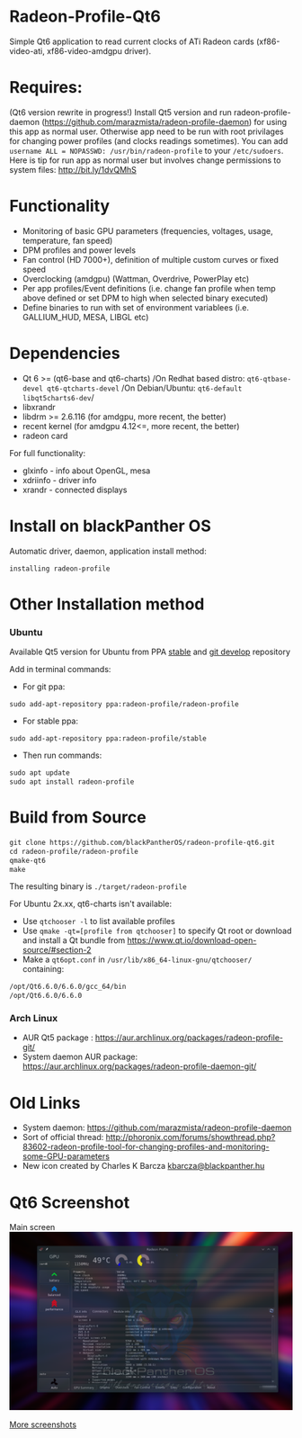# Radeon-Profile-Qt6
Simple Qt6 application to read current clocks of ATi Radeon cards (xf86-video-ati, xf86-video-amdgpu driver).

# Requires: 
(Qt6 version rewrite in progress!)
Install Qt5 version and run radeon-profile-daemon (https://github.com/marazmista/radeon-profile-daemon) for using this app as normal user. Otherwise app need to be run with root privilages for changing power profiles (and clocks readings sometimes). You can add `username ALL = NOPASSWD: /usr/bin/radeon-profile` to your `/etc/sudoers`. Here is tip for run app as normal user but involves change permissions to system files: http://bit.ly/1dvQMhS

# Functionality

* Monitoring of basic GPU parameters (frequencies, voltages, usage, temperature, fan speed)
* DPM profiles and power levels
* Fan control (HD 7000+), definition of multiple custom curves or fixed speed
* Overclocking (amdgpu) (Wattman, Overdrive, PowerPlay etc)
* Per app profiles/Event definitions (i.e. change fan profile when temp above defined or set DPM to high when selected binary executed)
* Define binaries to run with set of environment variablees (i.e. GALLIUM_HUD, MESA, LIBGL etc)

# Dependencies

* Qt 6 >= (qt6-base and qt6-charts) 
 /On Redhat based distro: `qt6-qtbase-devel qt6-qtcharts-devel`
 /On Debian/Ubuntu: `qt6-default libqt5charts6-dev`/
* libxrandr
* libdrm >= 2.6.116 (for amdgpu, more recent, the better)
* recent kernel (for amdgpu 4.12<=, more recent, the better)
* radeon card

For full functionality:
* glxinfo - info about OpenGL, mesa
* xdriinfo - driver info
* xrandr - connected displays

# Install on blackPanther OS
Automatic driver, daemon, application install method:
```
installing radeon-profile
```
# Other Installation method
### Ubuntu 
Available Qt5 version for Ubuntu from PPA [stable](https://launchpad.net/~radeon-profile/+archive/ubuntu/stable) and [git develop](https://launchpad.net/~radeon-profile/+archive/ubuntu/radeon-profile) repository

Add in terminal commands:

* For git ppa: 
```
sudo add-apt-repository ppa:radeon-profile/radeon-profile
```
* For stable ppa: 
```
sudo add-apt-repository ppa:radeon-profile/stable
```
* Then run commands:
```
sudo apt update
sudo apt install radeon-profile
```
# Build from Source

```
git clone https://github.com/blackPantherOS/radeon-profile-qt6.git
cd radeon-profile/radeon-profile
qmake-qt6
make 
```

The resulting binary is `./target/radeon-profile`

For Ubuntu 2x.xx, qt6-charts isn't available:
* Use `qtchooser -l` to list available profiles
* Use `qmake -qt=[profile from qtchooser]` to specify Qt root or download and install a Qt bundle from https://www.qt.io/download-open-source/#section-2
* Make a `qt6opt.conf` in `/usr/lib/x86_64-linux-gnu/qtchooser/` containing:

```
/opt/Qt6.6.0/6.6.0/gcc_64/bin
/opt/Qt6.6.0/6.6.0
```
### Arch Linux 
* AUR Qt5 package : https://aur.archlinux.org/packages/radeon-profile-git/
* System daemon AUR package: https://aur.archlinux.org/packages/radeon-profile-daemon-git/
# Old Links

* System daemon: https://github.com/marazmista/radeon-profile-daemon
* Sort of official thread: http://phoronix.com/forums/showthread.php?83602-radeon-profile-tool-for-changing-profiles-and-monitoring-some-GPU-parameters
* New icon created by Charles K Barcza <kbarcza@blackpanther.hu> 

# Qt6 Screenshot

Main screen
![Main screen](radeon-profile/extra/radeon-profile-qt6.png)

[More screenshots](http://imgur.com/a/DMRr9)
